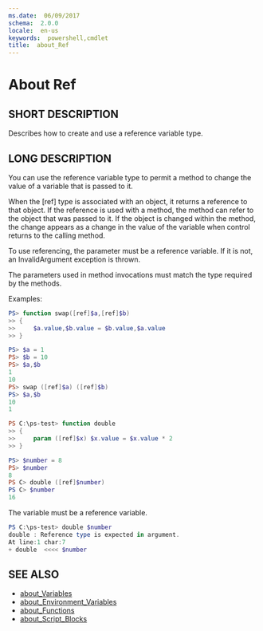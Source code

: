 ```yaml
---
ms.date:  06/09/2017
schema:  2.0.0
locale:  en-us
keywords:  powershell,cmdlet
title:  about_Ref
---
```

# About Ref

## SHORT DESCRIPTION

Describes how to create and use a reference variable type.

## LONG DESCRIPTION

You can use the reference variable type to permit a method to change the value
of a variable that is passed to it.

When the [ref] type is associated with an object, it returns a reference to
that object. If the reference is used with a method, the method can refer to
the object that was passed to it. If the object is changed within the method,
the change appears as a change in the value of the variable when control
returns to the calling method.

To use referencing, the parameter must be a reference variable. If it is not,
an InvalidArgument exception is thrown.

The parameters used in method invocations must match the type required by the
methods.

Examples:

```powershell
PS> function swap([ref]$a,[ref]$b)
>> {
>>     $a.value,$b.value = $b.value,$a.value
>> }

PS> $a = 1
PS> $b = 10
PS> $a,$b
1
10
PS> swap ([ref]$a) ([ref]$b)
PS> $a,$b
10
1

PS C:\ps-test> function double
>> {
>>     param ([ref]$x) $x.value = $x.value * 2
>> }

PS> $number = 8
PS> $number
8
PS C> double ([ref]$number)
PS C> $number
16
```

The variable must be a reference variable.

```powershell
PS C:\ps-test> double $number
double : Reference type is expected in argument.
At line:1 char:7
+ double  <<<< $number
```

## SEE ALSO

- [about_Variables](about_Variables.md)
- [about_Environment_Variables](about_Environment_Variables.md)
- [about_Functions](about_Functions.md)
- [about_Script_Blocks](about_Script_Blocks.md)